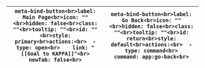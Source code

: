 




| ```meta-bind-button<br>label: Main Page<br>icon: ""<br>hidden: false<br>class: ""<br>tooltip: ""<br>id: ""<br>style: primary<br>actions:<br>  - type: open<br>    link: "[[Goal to KAPPA]]"<br>    newTab: false<br>``` | ```meta-bind-button<br>label: Go Back<br>icon: ""<br>hidden: false<br>class: ""<br>tooltip: ""<br>id: return<br>style: default<br>actions:<br>  - type: command<br>    command: app:go-back<br>``` |
| ----------------------------------------------------------------------------------------------------------------------------------------------------------------------------------------------------------------------- | -------------------------------------------------------------------------------------------------------------------------------------------------------------------------------------------------- |
